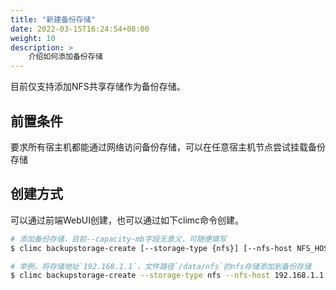 ```yaml
---
title: "新建备份存储"
date: 2022-03-15T16:24:54+08:00
weight: 10
description: >
    介绍如何添加备份存储
---
```


目前仅支持添加NFS共享存储作为备份存储。

## 前置条件

要求所有宿主机都能通过网络访问备份存储，可以在任意宿主机节点尝试挂载备份存储

## 创建方式

可以通过前端WebUI创建，也可以通过如下climc命令创建。

```bash
# 添加备份存储，目前--capacity-mb字段无意义，可随便填写
$ climc backupstorage-create [--storage-type {nfs}] [--nfs-host NFS_HOST] [--nfs-shared-dir NFS_SHARED_DIR] [--capacity-mb CAPACITY_MB] [--description <DESCRIPTION>] <NAME>

# 举例，将存储地址`192.168.1.1`，文件路径`/data/nfs`的nfs存储添加到备份存储
$ climc backupstorage-create --storage-type nfs --nfs-host 192.168.1.1 --nfs-shared-dir /data/nfs --capacity-mb 100000 backupstorage

```
